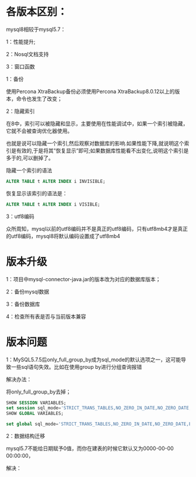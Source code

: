 # 各版本区别：

mysql8相较于mysql5.7：

1：性能提升;

2：Nosql文档支持

3：窗口函数

1：备份

使用Percona XtraBackup备份必须使用Percona XtraBackup8.0.12以上的版本，命令也发生了改变；

2：隐藏索引

在8中，索引可以被隐藏和显示，主要使用在性能调试中，如果一个索引被隐藏，它就不会被查询优化器使用。

也就是说可以隐藏一个索引,然后观察对数据库的影响.如果性能下降,就说明这个索引是有效的,于是将其”恢复显示”即可;如果数据库性能看不出变化,说明这个索引是多于的,可以删掉了。

隐藏一个索引的语法

```sql
ALTER TABLE t ALTER INDEX i INVISIBLE;
```

恢复显示该索引的语法是：

```sql
ALTER TABLE t ALTER INDEX i VISIBLE;
```

3：utf8编码

众所周知，mysql以前的utf8编码并不是真正的utf8编码，只有utf8mb4才是真正的utf8编码，mysql8将默认编码设置成了utf8mb4



# 版本升级

1：项目中mysql-connector-java.jar的版本改为对应的数据库版本；

2：备份mysql数据

3：备份数据库

4：检查所有表是否与当前版本兼容



# 版本问题

1：MySQL5.7.5后only_full_group_by成为sql_mode的默认选项之一，这可能导致一些sql语句失效。比如在使用group by进行分组查询报错

解决办法：

将only_full_group_by去掉；

```sql
SHOW SESSION VARIABLES; 
set session sql_mode='STRICT_TRANS_TABLES,NO_ZERO_IN_DATE,NO_ZERO_DATE,ERROR_FOR_DIVISION_BY_ZERO,NO_ENGINE_SUBSTITUTION'; 
SHOW GLOBAL VARIABLES;

set global sql_mode='STRICT_TRANS_TABLES,NO_ZERO_IN_DATE,NO_ZERO_DATE,ERROR_FOR_DIVISION_BY_ZERO,NO_AUTO_CREATE_USER,NO_ENGINE_SUBSTITUTION';
```

2：数据结构迁移

mysql5.7不能给日期赋予0值，而你在建表的时候它默认又为0000-00-00 00:00:00，

解决：



